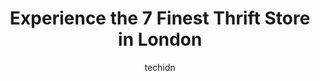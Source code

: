 ---
layout: ampstory
image: https://i0.wp.com/www.auto.or.id/wp-content/uploads/2023/06/value-village-0-london-1686323862.jpeg?resize=640,853
author: techidn
featured: false
description: London, Ontario, Canada is a haven for Thrift Store enthusiasts, boasting an impressive array of 7 top-notch establishments. Whether youre a seasoned connoisseur or simply curious to explor
title: Experience the 7 Finest Thrift Store in London
cover:
   title: Experience the 7 Finest Thrift Store in London
   subtitle: AUTO.OR.ID
   background: https://www.auto.or.id/wp-content/uploads/2023/06/value-village-0-london-1686323862.jpeg

pages: 
 - layout: thirds
   top: <h1>#1 Value Village</h1>
   bottom: "<p>I HIGHLY RECOMMEND not going to any value village anymore. I find it funny they have a sign in the store that says save money and then double the price on something you</p>"
   background: https://www.auto.or.id/wp-content/uploads/2023/06/value-village-1-london-1686323863.jpeg
   backgroundblur: true
 - layout: thirds
   top: <h1>#2 Value Village</h1>
   bottom: "<p>530 Oxford St W, London, ON N6H 1T5, Canada</p>"
   background: https://www.auto.or.id/wp-content/uploads/2023/06/value-village-2-london-1686323864.jpeg
   cta:
      link: https://www.auto.or.id/experience-the-7-finest-thrift-store-in-london/
      text: Experience the 7 Finest Thrift Store in London
 - layout: thirds
   top: <h1>#3 Platos Closet</h1>
   bottom: "<p>1071 Wellington Rd, London, ON N6E 1W4, Canada</p>"
   background: https://images.unsplash.com/photo-1614905218621-99262ff8f8e1?ixlib=rb-4.0.3&ixid=MnwxMjA3fDB8MHxwaG90by1wYWdlfHx8fGVufDB8fHx8&auto=format&fit=crop&w=640&h=853&q=80
   cta:
      link: https://www.auto.or.id/experience-the-7-finest-thrift-store-in-london/
      text: Experience the 7 Finest Thrift Store in London
 - layout: thirds
   top: <h1>#4 Goodwill Community Store & Donation Centre</h1>
   bottom: "<p>255 Horton St E, London, ON N6B 1L1, Canada</p>"
   background: https://images.unsplash.com/photo-1626302592999-700a9a2383f3?ixlib=rb-4.0.3&ixid=MnwxMjA3fDB8MHxwaG90by1wYWdlfHx8fGVufDB8fHx8&auto=format&fit=crop&w=640&h=853&q=80
   cta:
      link: https://www.auto.or.id/experience-the-7-finest-thrift-store-in-london/
      text: Experience the 7 Finest Thrift Store in London
 - layout: thirds
   top: <h1>#5 Talize Thrift Store</h1>
   bottom: "<p>1345 Huron St #1a, London, ON N5V 2E3, Canada</p>"
   background: https://images.unsplash.com/photo-1526521403896-a658d847f6fa?ixlib=rb-4.0.3&ixid=MnwxMjA3fDB8MHxwaG90by1wYWdlfHx8fGVufDB8fHx8&auto=format&fit=crop&w=640&h=853&q=80
   cta:
      link: https://www.auto.or.id/experience-the-7-finest-thrift-store-in-london/
      text: Experience the 7 Finest Thrift Store in London
 - layout: thirds
   top: <h1>#6 Mission Thrift Store North</h1>
   bottom: "<p>2020 Hyde Park Rd, London, ON N6H 5L9, Canada</p>"
   background: https://images.unsplash.com/photo-1563059999-9bcd13ce672d?ixlib=rb-4.0.3&ixid=MnwxMjA3fDB8MHxwaG90by1wYWdlfHx8fGVufDB8fHx8&auto=format&fit=crop&w=640&h=853&q=80
   cta:
      link: https://www.auto.or.id/experience-the-7-finest-thrift-store-in-london/
      text: Experience the 7 Finest Thrift Store in London
 - layout: thirds
   top: <h1>#7 The Salvation Army Thrift Store</h1>
   bottom: "<p>1960 Dundas St, London, ON N5V 1P5, Canada</p>"
   background: https://images.unsplash.com/photo-1512374554703-ce361659d5ce?ixlib=rb-4.0.3&ixid=MnwxMjA3fDB8MHxwaG90by1wYWdlfHx8fGVufDB8fHx8&auto=format&fit=crop&w=640&h=853&q=80
   cta:
      link: https://www.auto.or.id/experience-the-7-finest-thrift-store-in-london/
      text: Experience the 7 Finest Thrift Store in London
 - layout: thirds
   middle: Continue reading...
   background: https://images.unsplash.com/photo-1532245128003-3db26c775465?ixlib=rb-4.0.3&ixid=MnwxMjA3fDB8MHxwaG90by1wYWdlfHx8fGVufDB8fHx8&auto=format&fit=crop&w=640&h=853&q=80
   cta:
      link: https://www.auto.or.id/experience-the-7-finest-thrift-store-in-london/
      text: Experience the 7 Finest Thrift Store in London

---